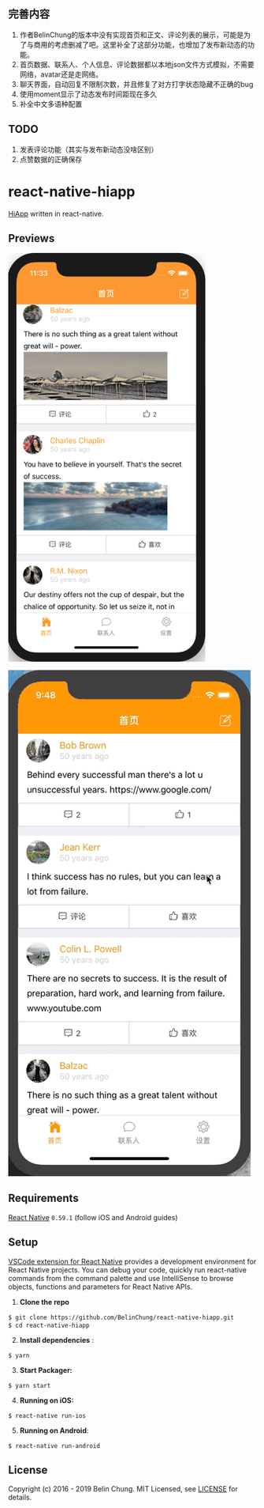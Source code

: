 ## 完善内容
1. 作者BelinChung的版本中没有实现首页和正文、评论列表的展示，可能是为了与商用的考虑删减了吧。这里补全了这部分功能，也增加了发布新动态的功能。
2. 首页数据、联系人、个人信息、评论数据都以本地json文件方式模拟，不需要网络，avatar还是走网络。
3. 聊天界面，自动回复不限制次数，并且修复了对方打字状态隐藏不正确的bug
4. 使用moment显示了动态发布时间距现在多久
5. 补全中文多语种配置
## TODO
1. 发表评论功能（其实与发布新动态没啥区别）
2. 点赞数据的正确保存
# react-native-hiapp
[HiApp](https://github.com/BelinChung/HiApp) written in react-native.

## Previews
<img src="https://github.com/jetablezhu/mockfile/blob/master/hiapp_demo.png?raw=true" width=400/>

![preview](https://github.com/jetablezhu/mockfile/blob/master/hiapp_demo.gif?raw=true)

## Requirements

[React Native](http://facebook.github.io/react-native/docs/getting-started.html) `0.59.1` (follow iOS and Android guides)

## Setup

[VSCode extension for React Native](https://github.com/Microsoft/vscode-react-native) provides a development environment for React Native projects. You can debug your code, quickly run react-native commands from the command palette and use IntelliSense to browse objects, functions and parameters for React Native APIs.

1. **Clone the repo**

  ```
  $ git clone https://github.com/BelinChung/react-native-hiapp.git
  $ cd react-native-hiapp
  ```

2. **Install dependencies** :

  ```
  $ yarn
  ```

3. **Start Packager:**

  ```
  $ yarn start
  ```

4. **Running on iOS:**

  ```
  $ react-native run-ios
  ```
  
5. **Running on Android**:

  ```
  $ react-native run-android
  ```

## License

Copyright (c) 2016 - 2019 Belin Chung. MIT Licensed, see [LICENSE](https://github.com/BelinChung/react-native-hiapp/blob/master/LICENSE) for details.
